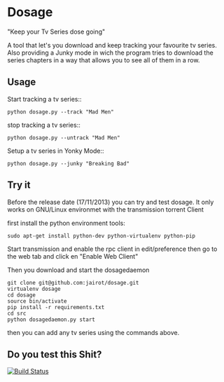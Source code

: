 Dosage
======

"Keep your Tv Series dose going"

A tool that let's you download and keep tracking your favourite tv series. 
Also providing a Junky mode in wich the program tries to download the series chapters in a way that allows you to see all of them in a row.

Usage
------

Start tracking a tv series::

    python dosage.py --track "Mad Men"

stop tracking a tv series::

    python dosage.py --untrack "Mad Men" 

Setup a tv series in Yonky Mode::
   
    python dosage.py --junky "Breaking Bad"

Try it
-----

Before the release date (17/11/2013) you can try and test dosage. It only works on GNU/Linux environmet with the transmission torrent Client

first install the python environment tools:

    sudo apt-get install python-dev python-virtualenv python-pip

Start transmission and enable the rpc client in edit/preference then go to the web tab and click en "Enable Web Client"

Then you download and start the dosagedaemon

    git clone git@github.com:jairot/dosage.git
    virtualenv dosage
    cd dosage
    source bin/activate
    pip install -r requirements.txt
    cd src
    python dosagedaemon.py start

then you can add any tv series using the commands above.
    
Do you test this Shit?
----------------------

[![Build Status](https://travis-ci.org/jairot/dosage.png?branch=master)](https://travis-ci.org/jairot/dosage)
